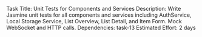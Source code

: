Task Title: Unit Tests for Components and Services
Description: Write Jasmine unit tests for all components and services including AuthService, Local Storage Service, List Overview, List Detail, and Item Form. Mock WebSocket and HTTP calls.
Dependencies: task-13
Estimated Effort: 2 days
